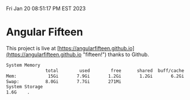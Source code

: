 Fri Jan 20 08:51:17 PM EST 2023

# Angular Fifteen


This project is live at [https://angularfifteen.github.io](https://angularfifteen.github.io "fifteen!") thanks to Github.

```bash
System Memory
               total        used        free      shared  buff/cache   available
Mem:            15Gi       7.9Gi       1.2Gi       1.2Gi       6.2Gi       5.8Gi
Swap:          8.0Gi       7.7Gi       271Mi
System Storage
1.6G	.
```
